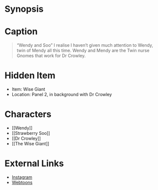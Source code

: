 # Synopsis


# Caption
> “Wendy and Soo” I realise I haven’t given much attention to Wendy, twin of Mendy all this time. Wendy and Mendy are the Twin nurse Gnomes that work for Dr Crowley.

# Hidden Item
* Item: Wise Giant
* Location: <spoiler>Panel 2, in background with Dr Crowley</spoiler>

# Characters
* [[Wendy]]
* [[Strawberry Soo]]
* [[Dr Crowley]]
* [[The Wise Giant]]

# External Links
* [Instagram](https://www.instagram.com/p/CS5YHADq1SN/?igshid=YmMyMTA2M2Y=)
* [Webtoons](https://www.webtoons.com/en/challenge/twistwood-tales/93-wendy-and-soo/viewer?title_no=344740&episode_no=99)